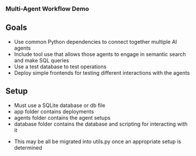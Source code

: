 ### Multi-Agent Workflow Demo

## Goals
- Use common Python dependencies to connect together multiple AI agents
- Include tool use that allows those agents to engage in semantic search and make SQL queries
- Use a test database to test operations
- Deploy simple frontends for testing different interactions with the agents

## Setup
- Must use a SQLite database or db file
- app folder contains deployments
- agents folder contains the agent setups
- database folder contains the database and scripting for interacting with it
* This may be all be migrated into utils.py once an appropriate setup is determined